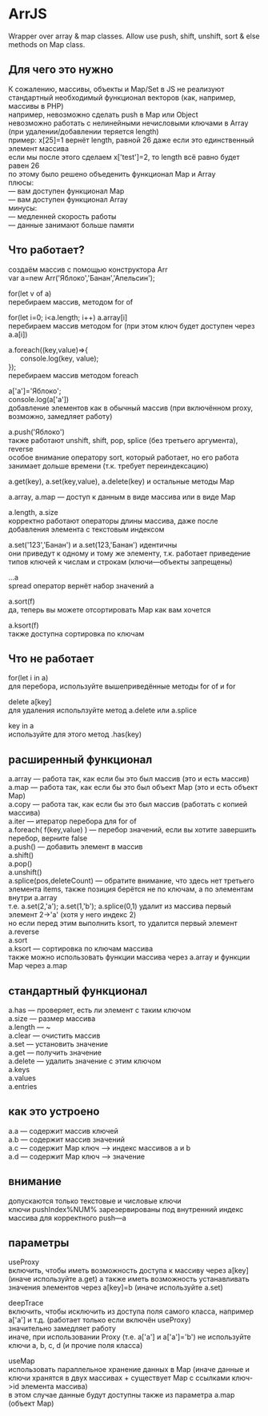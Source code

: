 # ArrJS  
Wrapper over array &amp; map classes. Allow use push, shift, unshift, sort &amp; else methods on Map class.  
  
## Для чего это нужно  
  
 К сожалению, массивы, объекты и Map/Set в JS не реализуют стандартный необходимый функционал векторов (как, например, массивы в PHP)  
 например, невозможно сделать push в Map или Object  
 невозможно работать с нелинейными нечисловыми ключами в Array (при удалении/добавлении теряется length)  
 пример: x[25]=1 вернёт length, равной 26 даже если это единственный элемент массива  
 если мы после этого сделаем x['test']=2, то length всё равно будет равен 26  
 по этому было решено объеденить функционал Map и Array  
 плюсы:  
 — вам доступен функционал Map  
 — вам доступен функционал Array  
 минусы:  
 — медленней скорость работы  
 — данные занимают больше памяти  
  
## Что работает?  
  
 создаём массив с помощью конструктора Arr  
 var a=new Arr('Яблоко','Банан','Апельсин');   
  
 for(let v of a)   
 перебираем массив, методом for of  
  
 for(let i=0; i<a.length; i++) a.array[i]  
 перебираем массив методом for (при этом ключ будет доступен через a.a[i])  
   
 a.foreach((key,value)=>{  
 &nbsp; &nbsp; &nbsp; console.log(key, value);  
 });  
 перебираем массив методом foreach  
  
 a['а']='Яблоко';  
 console.log(a['а'])  
 добавление элементов как в обычный массив (при включённом proxy, возможно, замедляет работу)  
  
 a.push('Яблоко')  
 также работают unshift, shift, pop, splice (без третьего аргумента), reverse  
 особое внимание оператору sort, который работает, но его работа занимает дольше времени (т.к. требует переиндексацию)  
  
 a.get(key), a.set(key,value), a.delete(key) и остальные методы Map  
  
 a.array, a.map — доступ к данным в виде массива или в виде Map  
  
 a.length, a.size  
 корректно работают операторы длины массива, даже после добавления элемента с текстовым индексом  
  
 a.set('123','Банан') и a.set(123,'Банан') идентичны  
 они приведут к одному и тому же элементу, т.к. работает приведение типов ключей к числам и строкам (ключи—объекты запрещены)  
    
 ...a  
 spread оператор вернёт набор значений a  
 
 a.sort(f)  
 да, теперь вы можете отсортировать Map как вам хочется  
 
 a.ksort(f)  
 также доступна сортировка по ключам  
  
## Что не работает  
  
 for(let i in a)  
 для перебора, используйте вышеприведённые методы for of и for  
   
 delete a[key]  
 для удаления испольлзуйте метод a.delete или a.splice  
 
 key in a  
 используйте для этого метод .has(key)  
  
## расширенный функционал  
  
a.array	— работа так, как если бы это был массив (это и есть массив)  
a.map	— работа так, как если бы это был объект Map (это и есть объект Map)  
a.copy	— работа так, как если бы это был массив (работать с копией массива)  
a.iter	— итератор перебора для for of  
a.foreach( f(key,value) )	— перебор значений, если вы хотите завершить перебор, верните false  
a.push()	— добавить элемент в массив  
a.shift()  
a.pop()  
a.unshift()  
a.splice(pos,deleteCount)	— обратите внимание, что здесь нет третьего элемента items, также позиция берётся не по ключам, а по элементам внутри a.array  
				т.е. a.set(2,'a'); a.set(1,'b'); a.splice(0,1) удалит из массива первый элемент 2->'a' (хотя у него индекс 2)  
				но если перед этим выполнить ksort, то удалится первый элемент  
a.reverse  
a.sort  
a.ksort	— сортировка по ключам массива  
также можно использовать функции массива через a.array и функции Map через a.map  
  
## стандартный функционал
  
a.has	— проверяет, есть ли элемент с таким ключом  
a.size	— размер массива  
a.length	— ~  
a.clear	— очистить массив  
a.set	— установить значение  
a.get	— получить значение  
a.delete	— удалить значение с этим ключом  
a.keys  
a.values  
a.entries  
  
## как это устроено  
  
a.a — содержит массив ключей  
a.b — содержит массив значений  
a.c — содержит Map ключ —> индекс массивов a и b  
a.d — содержит Map ключ —> значение  
  
## внимание  
  
допускаются только текстовые и числовые ключи  
ключи pushIndex%NUM% зарезервированы под внутренний индекс массива для корректного push—а  
  
## параметры  
		  
useProxy  
включить, чтобы иметь возможность доступа к массиву через a[key] (иначе используйте a.get)
а также иметь возможность устанавливать значения элементов через a[key]=b (иначе используйте a.set)
  
deepTrace  
включить, чтобы исключить из доступа поля самого класса, например a['a'] и т.д. (работает только если включён useProxy)  
значительно замедляет работу  
иначе, при использовании Proxy (т.е. a['a'] и a['a']='b') не используйте ключи a, b, c, d (и прочие поля класса)

useMap  
использовать параллельное хранение данных в Map (иначе данные и ключи хранятся в двух массивах + существует Map с ссылками ключ->id элемента массива)  
в этом случае данные будут доступны также из параметра a.map (объект Map)  
